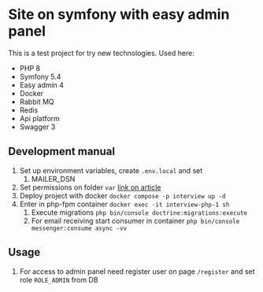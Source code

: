 Site on symfony with easy admin panel
=====================================

This is a test project for try new technologies. Used here:
* PHP 8
* Symfony 5.4
* Easy admin 4
* Docker
* Rabbit MQ
* Redis
* Api platform
* Swagger 3

Development manual
------------------

1. Set up environment variables, create `.env.local` and set
   1. MAILER_DSN
2. Set permissions on folder `var` [link on article](https://symfony.com/doc/current/setup/file_permissions.html#1-using-acl-on-a-system-that-supports-setfacl-linux-bsd)
3. Deploy project with docker `docker compose -p interview up -d`
4. Enter in php-fpm container `docker exec -it interview-php-1 sh`
   1. Execute migrations `php bin/console doctrine:migrations:execute`
   2. For email receiving start consumer in container `php bin/console messenger:consume async -vv`

Usage
-----

1. For access to admin panel need register user on page `/register` and set role `ROLE_ADMIN` from DB
